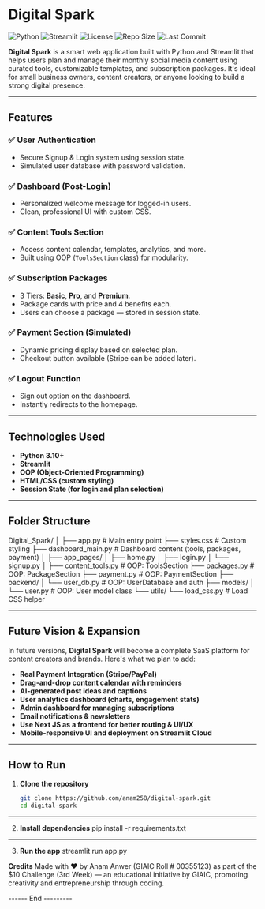 # Digital Spark

![Python](https://img.shields.io/badge/Python-3.10%2B-blue)
![Streamlit](https://img.shields.io/badge/Built%20with-Streamlit-orange)
![License](https://img.shields.io/badge/License-MIT-green)
![Repo Size](https://img.shields.io/github/repo-size/anam258/digital-spark)
![Last Commit](https://img.shields.io/github/last-commit/anam258/digital-spark)


**Digital Spark** is a smart web application built with Python and Streamlit that helps users plan and manage their monthly social media content using curated tools, customizable templates, and subscription packages. It's ideal for small business owners, content creators, or anyone looking to build a strong digital presence.

---

## Features

### ✅ User Authentication
- Secure Signup & Login system using session state.
- Simulated user database with password validation.

### ✅ Dashboard (Post-Login)
- Personalized welcome message for logged-in users.
- Clean, professional UI with custom CSS.

### ✅ Content Tools Section
- Access content calendar, templates, analytics, and more.
- Built using OOP (`ToolsSection` class) for modularity.

### ✅ Subscription Packages
- 3 Tiers: **Basic**, **Pro**, and **Premium**.
- Package cards with price and 4 benefits each.
- Users can choose a package — stored in session state.

### ✅ Payment Section (Simulated)
- Dynamic pricing display based on selected plan.
- Checkout button available (Stripe can be added later).

### ✅ Logout Function
- Sign out option on the dashboard.
- Instantly redirects to the homepage.

---

## Technologies Used

- **Python 3.10+**
- **Streamlit**
- **OOP (Object-Oriented Programming)**
- **HTML/CSS (custom styling)**
- **Session State (for login and plan selection)**

---

## Folder Structure

Digital_Spark/
│
├── app.py # Main entry point
├── styles.css # Custom styling
├── dashboard_main.py # Dashboard content (tools, packages, payment)
│
├── app_pages/
│ ├── home.py
│ ├── login.py
│ └── signup.py
│
├── content_tools.py # OOP: ToolsSection
├── packages.py # OOP: PackageSection
├── payment.py # OOP: PaymentSection
├── backend/
│ └── user_db.py # OOP: UserDatabase and auth
├── models/
│ └── user.py # OOP: User model class
└── utils/
└── load_css.py # Load CSS helper



---

## Future Vision & Expansion

In future versions, **Digital Spark** will become a complete SaaS platform for content creators and brands. Here's what we plan to add:

- **Real Payment Integration (Stripe/PayPal)**
- **Drag-and-drop content calendar with reminders**
- **AI-generated post ideas and captions**
- **User analytics dashboard (charts, engagement stats)**
- **Admin dashboard for managing subscriptions**
- **Email notifications & newsletters**
- **Use Next JS as a frontend for better routing & UI/UX**
- **Mobile-responsive UI and deployment on Streamlit Cloud**

---

## How to Run

1. **Clone the repository**  
   ```bash
   git clone https://github.com/anam258/digital-spark.git
   cd digital-spark

---

2. **Install dependencies** 
pip install -r requirements.txt

---

3. **Run the app** 
streamlit run app.py


**Credits**
Made with ❤️ by Anam Anwer (GIAIC Roll # 00355123) as part of the $10 Challenge (3rd Week) — an educational initiative by GIAIC, promoting creativity and entrepreneurship through coding.




------  End  ---------